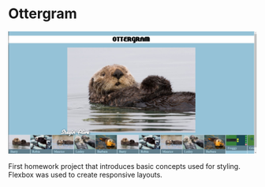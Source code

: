# Ottergram

![I](https://raw.githubusercontent.com/antonio-lopez/ottergram/master/img/ottergram_homepage.jpg)

First homework project that introduces basic concepts used for styling. Flexbox was used to create responsive layouts. 

